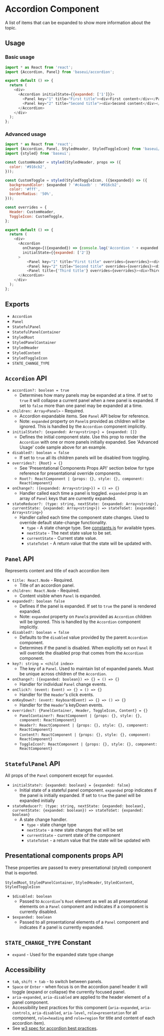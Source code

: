 # Accordion Component

A list of items that can be expanded to show more information about the topic.

## Usage

### Basic usage

```js
import * as React from 'react';
import {Accordion, Panel} from 'baseui/accordion';

export default () => {
  return (
    <div>
      <Accordion initialState={{expanded: ['1']}}>
        <Panel key="1" title="First title"><div>First content</div></Panel>
        <Panel key="2" title="Second title"><div>Second content</div></Panel>
      </Accordion>
    </div>
  );
};
```

### Advanced usage

```js
import * as React from 'react';
import {Accordion, Panel, StyledHeader, StyledToggleIcon} from 'baseui/accordion';
import {styled} from 'baseui';

const CustomHeader = styled(StyledHeader, props => ({
  color: '#916cb2',
}));

const CustomToggle = styled(StyledToggleIcon, ({$expanded}) => ({
  backgroundColor: $expanded ? '#c4aadb' : '#916cb2',
  color: '#fff',
  borderRadius: '50%',
}));

const overrides = {
  Header: CustomHeader,
  ToggleIcon: CustomToggle,
};

export default () => {
  return (
    <div>
      <Accordion
        onChange={({expanded}) => {console.log('Accordion ' + expanded[0] + ' is expanded')}}
        initialState={{expanded: ['2']}
      >
          <Panel key="1" title="First title" overrides={overrides}><div>First content</div></Panel>
          <Panel key="2" title="Second title" overrides={overrides}><div>Second content</div></Panel>
          <Panel title={'Third title'} overrides={overrides}><div>Third content</div></Panel>
      </Accordion>
    </div>
  );
};
```

## Exports

* `Accordion`
* `Panel`
* `StatefulPanel`
* `StatefulPanelContainer`
* `StyledRoot`
* `StyledPanelContainer`
* `StyledHeader`
* `StyledContent`
* `StyledToggleIcon`
* `STATE_CHANGE_TYPE`

## `Accordion` API

* `accordion?: boolean = true`
  * Determines how many panels may be expanded at a time. If set to `true` it will collapse a
    current panel when a new panel is expanded. If set to `false` more than one panel may be
    expanded at a time.
* `children: Array<Panel>` - Required.
  * Accordion expandable items. See `Panel` API below for reference.
  * Note: `expanded` property on `Panel`s provided as children will be ignored. This is handled
    by the `Accordion` component implicitly.
* `initialState?: {expanded: Array<string>} = {expanded: []}`
  * Defines the initial component state. Use this prop to render the `Accordion` with one or more
    panels initially expanded. See 'Advanced Usage' code sample above for an example.
* `disabled?: boolean = false`
  * If set to `true` all its children panels will be disabled from toggling.
* `overrides?: {Root} = {}`
  * See 'Presentational Components Props API' section below for type reference for presentational
    override components.
  * `Root?: ReactComponent | {props: {}, style: {}, component: ReactComponent}`
* `onChange?: ({expanded: Array<string>}) = () => {}`
  * Handler called each time a panel is toggled. `expanded` prop is an array of `Panel` keys that
    are currently expanded.
* `stateReducer?: (type: string, nextState: {expanded: Array<string>}, currentState: {expanded: Array<string>}) => stateToSet: {expanded: Array<string>}`
  * Handler called each time the component state changes. Used to override default state-change functionality.
    * `type` - A state change type. See [constants.js](./constants.js) for available types.
    * `nextState` -  The next state value to be set.
    * `currentState` - Current state value.
    * `stateToSet` - A return value that the state will be updated with.

## `Panel` API

Represents content and title of each accordion item

* `title: React.Node` - Required.
  * Title of an accordion panel.
* `children: React.Node` - Required.
  * Content visible when `Panel` is expanded.
* `expanded?: boolean false`
  * Defines if the panel is expanded. If set to `true` the panel is rendered expanded.
  * Note: `expanded` property on `Panel`s provided as `Accordion` children will be ignored. This
    is handled by the `Accordion` component implicitly.
* `disabled?: boolean = false`
  * Defaults to the `disabled` value provided by the parent `Accordion` component.
  * Determines if the panel is disabled. When explicitly set on `Panel` it will override the disabled
    prop that comes from the `Accordion` component.
* `key?: string = <child index>`
  * The key of a `Panel`. Used to maintain list of expanded panels. Must be unique across children
    of the `Accordion`.
* `onChange?: ({expanded: boolean}) => {} = () => {}`
  * Handler for individual `Panel` change events.
* `onClick?: (event: Event) => {} = () => {}`
  * Handler for the `Header`'s click events.
* `onKeyDown?: (event: KeyboardEvent) => {} => () => {}`
  * Handler for the `Header`'s keyDown events.
* `overrides?: {PanelContainer, Header, ToggleIcon, Content} = {}`
  * `PanelContainer?: ReactComponent | {props: {}, style: {}, component: ReactComponent}`
  * `Header?: ReactComponent | {props: {}, style: {}, component: ReactComponent}`
  * `Content?: ReactComponent | {props: {}, style: {}, component: ReactComponent}`
  * `ToggleIcon?: ReactComponent | {props: {}, style: {}, component: ReactComponent}`

## `StatefulPanel` API

All props of the `Panel` component except for `expanded`.

* `initialState?: {expanded: boolean} = {expanded: false}`
  * Initial state of a stateful panel component. `expanded` prop indicates if the panel is initially expanded. If set to `true` the panel will be expanded initially
* `stateReducer?: (type: string, nextState: {expanded: boolean}, currentState: {expanded: boolean}) => stateToSet: {expanded: boolean}`
  * A state change handler.
    * `type` - state change type
    * `nextState` - a new state changes that will be set
    * `currentState` - current state of the component
    * `stateToSet` - a return value that the state will be updated with

## Presentational components props API

These properties are passed to every presentational (styled) component that is exported.

`StyledRoot`, `StyledPanelContainer`, `StyledHeader`, `StyledContent`, `StyledToggleIcon`

* `$disabled: boolean`
  * Passed to `Accordion`'s `Root` element as well as all presentational elements on a `Panel`
    component and indicates if a component is currently disabled.
* `$expanded: boolean`
  * Passed to all presentational elements of a `Panel` component and indicates if a panel is
    currently expanded.

## `STATE_CHANGE_TYPE` Constant

* `expand` - Used for the expanded state type change

## Accessibility

* `tab`, `shift + tab` - to switch between panels.
* `Space` or `Enter` - when focus is on the accordion panel header it will toggle (expand or
  collapse) the currently focused panel.
* `aria-expanded`, `aria-disabled` are applied to the header element of a panel component.
* Accessibility best practices for this component (`aria-expanded`, `aria-controls`,
  `aria-disabled`, `aria-level`, `role=presentation` for all component, `role=heading` and
  `role=region` for title and content of each accordion item).
* See [w3 spec for accordion best practices](w3.org/TR/wai-aria-practices-1.1/examples/accordion/accordion.html).

